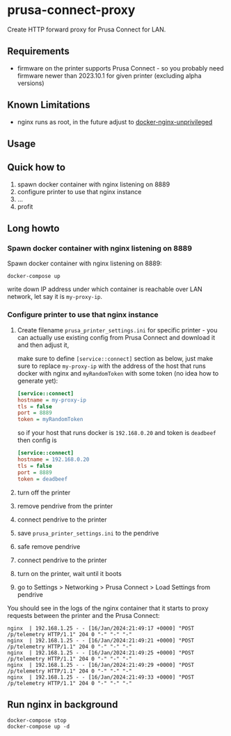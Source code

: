 # prusa-connect-proxy

Create HTTP forward proxy for Prusa Connect for LAN.

## Requirements

- firmware on the printer supports Prusa Connect - so you probably need
  firmware newer than 2023.10.1 for given printer (excluding alpha versions)

## Known Limitations

- nginx runs as root, in the future adjust to [docker-nginx-unprivileged](https://github.com/nginxinc/docker-nginx-unprivileged)

## Usage

## Quick how to

1. spawn docker container with nginx listening on 8889
2. configure printer to use that nginx instance
3. ...
4. profit

## Long howto

### Spawn docker container with nginx listening on 8889

Spawn docker container with nginx listening on 8889:

```shell
docker-compose up
```

write down IP address under which container is reachable
over LAN network, let say it is `my-proxy-ip`.

### Configure printer to use that nginx instance

1. Create filename `prusa_printer_settings.ini` for specific printer -
    you can actually use existing config from Prusa Connect and download it
    and then adjust it,

    make sure to define `[service::connect]` section as below,
    just make sure to replace `my-proxy-ip` with the address of the host
    that runs docker with nginx and `myRandomToken` with some token
    (no idea how to generate yet):

    ```ini
    [service::connect]
    hostname = my-proxy-ip
    tls = false
    port = 8889
    token = myRandomToken
    ```

    so if your host that runs docker is `192.168.0.20` and token is `deadbeef`
    then config is

    ```ini
    [service::connect]
    hostname = 192.168.0.20
    tls = false
    port = 8889
    token = deadbeef
    ```

2. turn off the printer
3. remove pendrive from the printer
4. connect pendrive to the printer
5. save `prusa_printer_settings.ini` to the pendrive
6. safe remove pendrive
7. connect pendrive to the printer
8. turn on the printer, wait until it boots
9. go to Settings > Networking > Prusa Connect > Load Settings from pendrive

You should see in the logs of the nginx container that it starts to proxy
requests between the printer and the Prusa Connect:

```log
nginx  | 192.168.1.25 - - [16/Jan/2024:21:49:17 +0000] "POST /p/telemetry HTTP/1.1" 204 0 "-" "-" "-"
nginx  | 192.168.1.25 - - [16/Jan/2024:21:49:21 +0000] "POST /p/telemetry HTTP/1.1" 204 0 "-" "-" "-"
nginx  | 192.168.1.25 - - [16/Jan/2024:21:49:25 +0000] "POST /p/telemetry HTTP/1.1" 204 0 "-" "-" "-"
nginx  | 192.168.1.25 - - [16/Jan/2024:21:49:29 +0000] "POST /p/telemetry HTTP/1.1" 204 0 "-" "-" "-"
nginx  | 192.168.1.25 - - [16/Jan/2024:21:49:33 +0000] "POST /p/telemetry HTTP/1.1" 204 0 "-" "-" "-"
```

## Run nginx in background

```shell
docker-compose stop
docker-compose up -d
```
